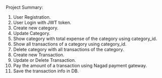 Project Summary:
1. User Registration.
2. User Login with JWT token.
3. Create new category.
4. Update Category.
5. Show category with total expense of the category using category_id.
6. Show all transactions of a category using category_id.
7. Delete category with all transactions of the category.
8. Create new Transaction.
9. Update or Delete Transaction.
10. Pay the amount of a transaction using Nagad payment gateway.
11. Save the transaction info in DB.
